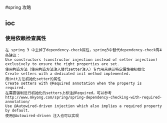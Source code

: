 #spring 攻略

## ioc

### 使用依赖检查属性

    在 spring 3 中去掉了dependency-check属性，spring3中替代dependency-check有4条建议：
    Use constructors (constructor injection instead of setter injection) exclusively to ensure the right properties are set.
    使用构造方法（使用构造方法注入替代setter注入）专门用来确认特定属性被初始化
    Create setters with a dedicated init method implemented.
    用init方法初始化setter的属性
    Create setters with @Required annotation when the property is required.
    在需要强制进行初始化的setters上标注@Required，可以参考http://www.mkyong.com/spring/spring-dependency-checking-with-required-annotation/
    Use @Autowired-driven injection which also implies a required property by default.
    使用@Autowired-driven 注入也可以实现